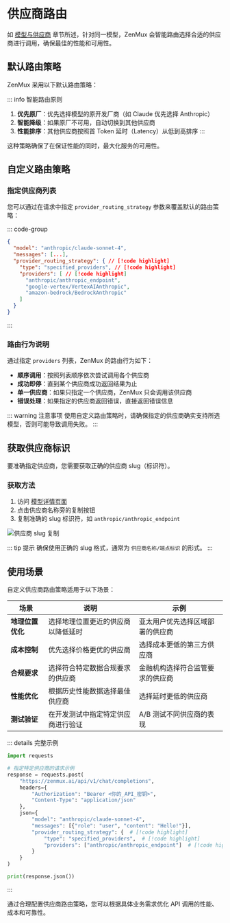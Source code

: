 # 供应商路由

如 [模型与供应商](./models-and-providers.md) 章节所述，针对同一模型，ZenMux 会智能路由选择合适的供应商进行调用，确保最佳的性能和可用性。

## 默认路由策略

ZenMux 采用以下默认路由策略：

::: info 智能路由原则
1. **优先原厂**：优先选择模型的原开发厂商（如 Claude 优先选择 Anthropic）
2. **智能降级**：如果原厂不可用，自动切换到其他供应商  
3. **性能排序**：其他供应商按照首 Token 延时（Latency）从低到高排序
:::

这种策略确保了在保证性能的同时，最大化服务的可用性。

## 自定义路由策略

### 指定供应商列表

您可以通过在请求中指定 `provider_routing_strategy` 参数来覆盖默认的路由策略：

::: code-group

```json [请求示例]
{
  "model": "anthropic/claude-sonnet-4",
  "messages": [...],
  "provider_routing_strategy": { // [!code highlight]
    "type": "specified_providers", // [!code highlight]
    "providers": [ // [!code highlight]
      "anthropic/anthropic_endpoint", 
      "google-vertex/VertexAIAnthropic", 
      "amazon-bedrock/BedrockAnthropic"
    ]
  }
}
```

:::

### 路由行为说明

通过指定 `providers` 列表，ZenMux 的路由行为如下：

- **顺序调用**：按照列表顺序依次尝试调用各个供应商
- **成功即停**：直到某个供应商成功返回结果为止
- **单一供应商**：如果只指定一个供应商，ZenMux 只会调用该供应商
- **错误处理**：如果指定的供应商返回错误，直接返回错误信息

::: warning 注意事项
使用自定义路由策略时，请确保指定的供应商确实支持所选模型，否则可能导致调用失败。
:::

## 获取供应商标识

要准确指定供应商，您需要获取正确的供应商 slug（标识符）。

### 获取方法

1. 访问 [模型详情页面](./models-and-providers.md)
2. 点击供应商名称旁的复制按钮
3. 复制准确的 slug 标识符，如 `anthropic/anthropic_endpoint`

![供应商 slug 复制](https://cdn.marmot-cloud.com/storage/zenmux/2025/08/22/j5hXtcH/provider-slug.png)

::: tip 提示
确保使用正确的 slug 格式，通常为 `供应商名称/端点标识` 的形式。
:::

## 使用场景

自定义供应商路由策略适用于以下场景：

| 场景 | 说明 | 示例 |
|------|------|------|
| **地理位置优化** | 选择地理位置更近的供应商以降低延时 | 亚太用户优先选择区域部署的供应商 |
| **成本控制** | 优先选择价格更优的供应商 | 选择成本更低的第三方供应商 |
| **合规要求** | 选择符合特定数据合规要求的供应商 | 金融机构选择符合监管要求的供应商 |
| **性能优化** | 根据历史性能数据选择最佳供应商 | 选择延时更低的供应商 |
| **测试验证** | 在开发测试中指定特定供应商进行验证 | A/B 测试不同供应商的表现 |

::: details 完整示例
```python
import requests

# 指定特定供应商的请求示例
response = requests.post(
    "https://zenmux.ai/api/v1/chat/completions",
    headers={
        "Authorization": "Bearer <你的_API_密钥>",
        "Content-Type": "application/json"
    },
    json={
        "model": "anthropic/claude-sonnet-4",
        "messages": [{"role": "user", "content": "Hello!"}],
        "provider_routing_strategy": {  # [!code highlight]
            "type": "specified_providers",  # [!code highlight]
            "providers": ["anthropic/anthropic_endpoint"]  # [!code highlight]
        }
    }
)

print(response.json())
```
:::

通过合理配置供应商路由策略，您可以根据具体业务需求优化 API 调用的性能、成本和可靠性。